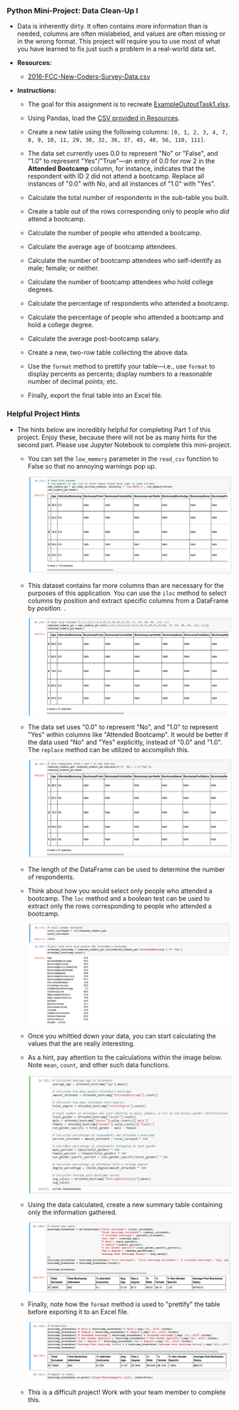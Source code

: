 ### Python Mini-Project: Data Clean-Up I

* Data is inherently dirty. It often contains more information than is needed, columns are often mislabeled, and values are often missing or in the wrong format. This project will require you to use most of what you have  learned to fix just such a problem in a real-world data set.

* **Resources:**

  * [2016-FCC-New-Coders-Survey-Data.csv](Activities/03-Stu_Project_Part_1/Unsolved/Resources/2016-FCC-New-Coders-Survey-Data.csv)


* **Instructions:**

  * The goal for this assignment is to recreate [ExampleOutputTask1.xlsx](Pandas_Mini_Project_Task_1/output/ExampleOutputTask1.xlsx).

  * Using Pandas, load the [CSV provided in Resources](Pandas_Mini_Project_Task_1/Resources/2016-FCC-New-Coders-Survey-Data.csv).

  * Create a new table using the following columns: `[0, 1, 2, 3, 4, 7, 8, 9, 10, 11, 29, 30, 32, 36, 37, 45, 48, 56, 110, 111]`.

  * The data set currently uses 0.0 to represent "No" or "False", and "1.0" to represent "Yes"/"True"—an entry of 0.0 for row 2 in the **Attended Bootcamp** column, for instance, indicates that the respondent with ID 2 did not attend a bootcamp. Replace all instances of "0.0" with No, and all instances of "1.0" with "Yes".

  * Calculate the total number of respondents in the sub-table you built.

  * Create a table out of the rows corresponding only to people who _did_ attend a bootcamp.

  * Calculate the number of people who attended a bootcamp.

  * Calculate the average age of bootcamp attendees.

  * Calculate the number of bootcamp attendees who self-identify as male; female; or neither.

  * Calculate the number of bootcamp attendees who hold college degrees.

  * Calculate the percentage of respondents who attended a bootcamp.

  * Calculate the percentage of people who attended a bootcamp and hold a college degree.

  * Calculate the average post-bootcamp salary.

  * Create a new, two-row table collecting the above data.

  * Use the `format` method to prettify your table—i.e., use `format` to display percents as percents; display numbers to a reasonable number of decimal points; etc.

  * Finally, export the final table into an Excel file.

### Helpful Project Hints
* The hints below are incredibly helpful for completing Part 1 of this project. Enjoy these, because there will not be as many hints for the second part. Please use Jupyter Notebook to complete this mini-project.

  * You can set the  `low_memory` parameter in the `read_csv` function to False so that no annoying warnings pop up.

    ![read with pandas](../Images/6-read_with_pandas.png)

  * This dataset contains far more columns than are necessary for the purposes of this application. You can use the `iloc` method to select columns by position and extract specific columns from a DataFrame by _position_. .

    ![column reduction](../Images/6-column_reduction.png)

  * The data set uses "0.0" to represent "No", and "1.0" to represent "Yes" within columns like "Attended Bootcamp". It would be better if the data used "No" and "Yes" explicitly, instead of "0.0" and "1.0". The `replace` method can be utilized to accomplish this.

    ![value rename](../Images/6-value_rename.png)

  * The length of the DataFrame can be used to determine the number of respondents.

  * Think about how you would select only people who attended a bootcamp. The `loc` method and a boolean test can be used to extract only the rows corresponding to people who attended a bootcamp.

    ![total filtered](../Images/6-total_filtered.png)

  * Once you whittled down your data, you can start calculating the values that the are really interesting.

  * As a hint, pay attention to the calculations within the image below. Note `mean`, `count`, and other such data functions.

    ![variables](../Images/6-variables.png)

  * Using the data calculated, create a new summary table containing only the information gathered.

    ![table creation](../Images/6-table_creation.png)

  * Finally, note how the `format` method is used to "prettify" the table before exporting it to an Excel file.

    ![table formatting](../Images/6-table_formatting.png)

  * This is a difficult project! Work with your team member to complete this.
